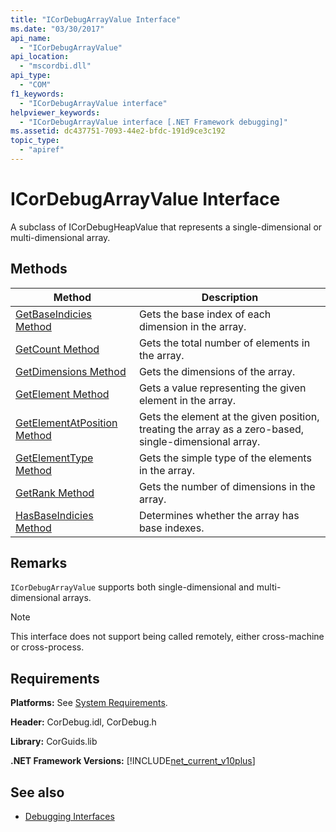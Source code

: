 ```yaml
---
title: "ICorDebugArrayValue Interface"
ms.date: "03/30/2017"
api_name: 
  - "ICorDebugArrayValue"
api_location: 
  - "mscordbi.dll"
api_type: 
  - "COM"
f1_keywords: 
  - "ICorDebugArrayValue interface"
helpviewer_keywords: 
  - "ICorDebugArrayValue interface [.NET Framework debugging]"
ms.assetid: dc437751-7093-44e2-bfdc-191d9ce3c192
topic_type: 
  - "apiref"
---
```

# ICorDebugArrayValue Interface

A subclass of ICorDebugHeapValue that represents a single-dimensional or multi-dimensional array.  
  
## Methods  
  
|Method|Description|  
|------------|-----------------|  
|[GetBaseIndicies Method](icordebugarrayvalue-getbaseindicies-method.md)|Gets the base index of each dimension in the array.|  
|[GetCount Method](icordebugarrayvalue-getcount-method.md)|Gets the total number of elements in the array.|  
|[GetDimensions Method](icordebugarrayvalue-getdimensions-method.md)|Gets the dimensions of the array.|  
|[GetElement Method](icordebugarrayvalue-getelement-method.md)|Gets a value representing the given element in the array.|  
|[GetElementAtPosition Method](icordebugarrayvalue-getelementatposition-method.md)|Gets the element at the given position, treating the array as a zero-based, single-dimensional array.|  
|[GetElementType Method](icordebugarrayvalue-getelementtype-method.md)|Gets the simple type of the elements in the array.|  
|[GetRank Method](icordebugarrayvalue-getrank-method.md)|Gets the number of dimensions in the array.|  
|[HasBaseIndicies Method](icordebugarrayvalue-hasbaseindicies-method.md)|Determines whether the array has base indexes.|  
  
## Remarks  
 `ICorDebugArrayValue` supports both single-dimensional and multi-dimensional arrays.  
  
> [!NOTE]
> This interface does not support being called remotely, either cross-machine or cross-process.  
  
## Requirements  
 **Platforms:** See [System Requirements](../../get-started/system-requirements.md).  
  
 **Header:** CorDebug.idl, CorDebug.h  
  
 **Library:** CorGuids.lib  
  
 **.NET Framework Versions:** [!INCLUDE[net_current_v10plus](../../../../includes/net-current-v10plus-md.md)]  
  
## See also

- [Debugging Interfaces](debugging-interfaces.md)
